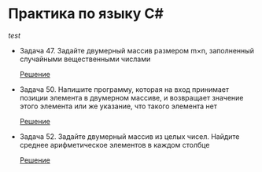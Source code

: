 # Практика по языку C#
*test*
* Задача 47. Задайте двумерный массив размером m×n, заполненный случайными вещественными числами
  
  [Решение](Zapoln_dvumern_massiva/Program.cs) 

* Задача 50. Напишите программу, которая на вход принимает позиции элемента в двумерном массиве, и возвращает значение этого элемента или же указание, что такого элемента нет
  
  [Решение](Naiti_element_massiva/Program.cs)

* Задача 52. Задайте двумерный массив из целых чисел. Найдите среднее арифметическое элементов в каждом столбце

  [Решение](Sredn_arifm_v_stolb_massiva/Program.cs)
